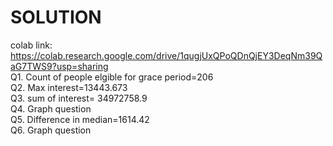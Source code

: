 # SOLUTION

colab link: https://colab.research.google.com/drive/1qugjUxQPoQDnQjEY3DeqNm39QaG7TWS9?usp=sharing
<br>Q1. Count of people elgible for grace period=206
<br>Q2. Max interest=13443.673
<br>Q3. sum of interest= 34972758.9
<br>Q4. Graph question
<br>Q5. Difference in median=1614.42
<br>Q6. Graph question

